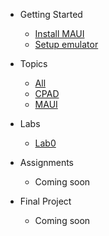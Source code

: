 * Getting Started
    - [Install MAUI](https://dotnet.microsoft.com/en-us/learn/maui/first-app-tutorial/install)
    - [Setup emulator](https://dotnet.microsoft.com/en-us/learn/maui/first-app-tutorial/device-setup)
* Topics
    - [All](notes/notes_main)
    - [CPAD](notes/Lecture1_CPAD.md)
    - [MAUI](notes/Lecture2_MAUI_Architecture.md)

* Labs
    - [Lab0](labs/lab0.md)

* Assignments
    - Coming soon
* Final Project
    - Coming soon
